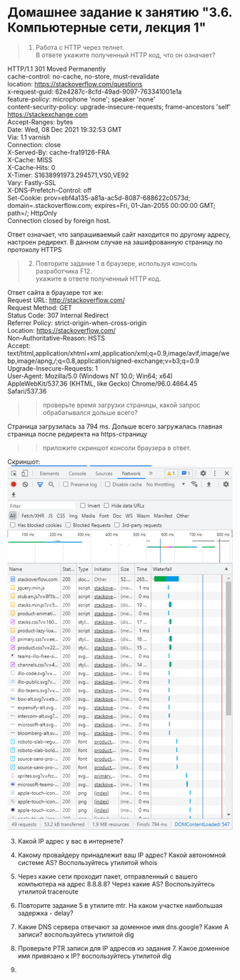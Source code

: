 # Домашнее задание к занятию "3.6. Компьютерные сети, лекция 1"

>1. Работа c HTTP через телнет.  
В ответе укажите полученный HTTP код, что он означает?

HTTP/1.1 301 Moved Permanently    
cache-control: no-cache, no-store, must-revalidate      
location: https://stackoverflow.com/questions  
x-request-guid: 62e4287c-8cfd-49ad-9097-763341001e1a    
feature-policy: microphone 'none'; speaker 'none'  
content-security-policy: upgrade-insecure-requests; frame-ancestors 'self' https://stackexchange.com      
Accept-Ranges: bytes  
Date: Wed, 08 Dec 2021 19:32:53 GMT    
Via: 1.1 varnish  
Connection: close    
X-Served-By: cache-fra19126-FRA    
X-Cache: MISS    
X-Cache-Hits: 0    
X-Timer: S1638991973.294571,VS0,VE92    
Vary: Fastly-SSL  
X-DNS-Prefetch-Control: off    
Set-Cookie: prov=ebf4a135-a81a-ac5d-8087-688622c0573d; domain=.stackoverflow.com; expires=Fri, 01-Jan-2055 00:00:00 GMT; path=/; HttpOnly    
Connection closed by foreign host.  

Ответ означает, что запрашиваемый сайт находится по другому адресу, настроен редирект. В данном случае на зашифрованную страницу по протоколу HTTPS


>2. Повторите задание 1 в браузере, используя консоль разработчика F12.  
укажите в ответе полученный HTTP код.

Ответ сайта в браузере тот же:    
Request URL: http://stackoverflow.com/  
Request Method: GET  
Status Code: 307 Internal Redirect  
Referrer Policy: strict-origin-when-cross-origin  
Location: https://stackoverflow.com/  
Non-Authoritative-Reason: HSTS  
Accept: text/html,application/xhtml+xml,application/xml;q=0.9,image/avif,image/webp,image/apng,*/*;q=0.8,application/signed-exchange;v=b3;q=0.9  
Upgrade-Insecure-Requests: 1  
User-Agent: Mozilla/5.0 (Windows NT 10.0; Win64; x64) AppleWebKit/537.36 (KHTML, like Gecko) Chrome/96.0.4664.45 Safari/537.36  

>>проверьте время загрузки страницы, какой запрос обрабатывался дольше всего?

Страница загрузилась за 794 ms. Дольше всего загружалась главная страница после редиректа на https-страницу

>>приложите скриншот консоли браузера в ответ.

Скриншот: ![Альтернативный текст](https://github.com/seorlov/devops-netology/blob/main/Task3.6.2.png)

3. Какой IP адрес у вас в интернете?

4. Какому провайдеру принадлежит ваш IP адрес? Какой автономной системе AS? Воспользуйтесь утилитой whois

5. Через какие сети проходит пакет, отправленный с вашего компьютера на адрес 8.8.8.8? Через какие AS? Воспользуйтесь утилитой traceroute

6. Повторите задание 5 в утилите mtr. На каком участке наибольшая задержка - delay?

7. Какие DNS сервера отвечают за доменное имя dns.google? Какие A записи? воспользуйтесь утилитой dig

8. Проверьте PTR записи для IP адресов из задания 7. Какое доменное имя привязано к IP? воспользуйтесь утилитой dig
9. 